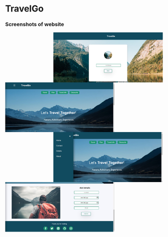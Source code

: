 # TravelGo

### Screenshots of website

<p>
  <img align="right" src="images/ss1.JPG" width="350">
  <img align="left" src="images/ss2.JPG" width="350">
  <p>&nbsp;</p>
  <p>&nbsp;</p>
  <p>&nbsp;</p>
  <p>&nbsp;</p>
  <p>&nbsp;</p>
  <p>&nbsp;</p>
  
  <img align="right" src="images/ss3.JPG" width="350">
  <img align="left" src="images/ss4.JPG" width="350">

</p>
